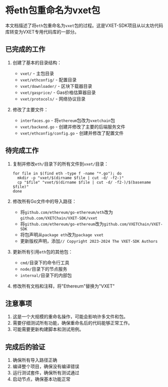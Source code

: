 # 将eth包重命名为vxet包

本文档描述了将`eth`包重命名为`vxet`包的过程。这是VXET-SDK项目从以太坊代码库转变为VXET专用代码库的一部分。

## 已完成的工作

1. 创建了基本的目录结构：
   - `vxet/` - 主包目录
   - `vxet/ethconfig/` - 配置目录
   - `vxet/downloader/` - 区块下载器目录
   - `vxet/gasprice/` - Gas价格估算器目录
   - `vxet/protocols/` - 网络协议目录

2. 修改了主要文件：
   - `interfaces.go` - 将`ethereum`包改为`vxetchain`包
   - `vxet/backend.go` - 创建并修改了主要的后端服务文件
   - `vxet/ethconfig/config.go` - 创建并修改了配置文件

## 待完成工作

1. 复制并修改`eth/`目录下的所有文件到`vxet/`目录：
   ```
   for file in $(find eth -type f -name "*.go"); do
     mkdir -p "vxet/$(dirname $file | cut -d/ -f2-)"
     cp "$file" "vxet/$(dirname $file | cut -d/ -f2-)/$(basename $file)"
   done
   ```

2. 修改所有Go文件中的导入路径：
   - 将`github.com/ethereum/go-ethereum/eth`改为`github.com/VXETChain/VXET-SDK/vxet`
   - 将`github.com/ethereum/go-ethereum`改为`github.com/VXETChain/VXET-SDK`
   - 将包声明从`package eth`改为`package vxet`
   - 更新版权声明，添加`// Copyright 2023-2024 The VXET-SDK Authors`

3. 更新所有引用`eth`包的其他包：
   - `cmd/`目录下的命令行工具
   - `node/`目录下的节点服务
   - `internal/`目录下的内部包

4. 修改所有文档和注释，将"Ethereum"替换为"VXET"

## 注意事项

1. 这是一个大规模的重命名操作，可能会影响许多文件和包。
2. 需要仔细测试所有功能，确保重命名后的代码能够正常工作。
3. 可能需要更新构建脚本和测试用例。

## 完成后的验证

1. 确保所有导入路径正确
2. 编译整个项目，确保没有编译错误
3. 运行测试套件，确保所有测试通过
4. 启动节点，确保基本功能正常 